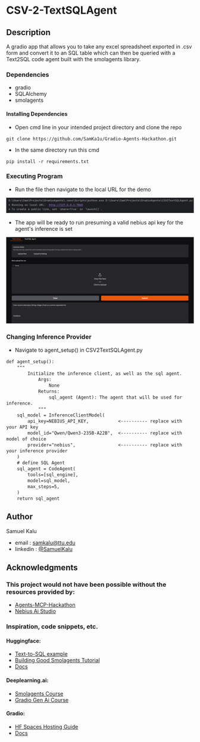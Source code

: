 # CSV-2-TextSQLAgent

## Description

A gradio app that allows you to take any excel spreadsheet exported in .csv form and convert it to an SQL table which can then be queried with a Text2SQL code agent built with the smolagents library. 

### Dependencies

* gradio
* SQLAlchemy
* smolagents
#### Installing Dependencies
*  Open cmd line in your intended project directory and clone the repo
```
git clone https://github.com/SamKa1u/Gradio-Agents-Hackathon.git
```
*  In the same directory run this cmd
```
pip install -r requirements.txt
```
### Executing Program

*  Run the file then navigate to the local URL for the demo
  <img src="images/URL.PNG"/>

*  The app will be ready to run presuming a valid nebius api key for the agent's inference is set
  <img src="images/App.PNG"/>
  
### Changing Inference Provider
*  Navigate to agent_setup() in CSV2TextSQLAgent.py
```
def agent_setup():
    """
        Initialize the inference client, as well as the sql agent.
            Args:
                None
            Returns:
                sql_agent (Agent): The agent that will be used for inference.
            """
    sql_model = InferenceClientModel(
        api_key=NEBIUS_API_KEY,           <---------- replace with your API key
        model_id="Qwen/Qwen3-235B-A22B",  <---------- replace with model of choice
        provider="nebius",                <---------- replace with your inference provider
    )
    # define SQL Agent
    sql_agent = CodeAgent(
        tools=[sql_engine],
        model=sql_model,
        max_steps=5,
    )
    return sql_agent
```

## Author

Samuel Kalu
  
* email : [samkalu@ttu.edu](mailto:samkalu@ttu.edu)
* linkedin : [@SamuelKalu](https://www.linkedin.com/in/samuel-kalu-74a359342/)


## Acknowledgments
### This project would not have been possible without the resources provided by:
*  [Agents-MCP-Hackathon](https://huggingface.co/Agents-MCP-Hackathon)
*  [Nebius Ai Studio](https://studio.nebius.com/)
### Inspiration, code snippets, etc.
#### Huggingface:
* [Text-to-SQL example](https://huggingface.co/docs/smolagents/en/examples/text_to_sql)
* [Building Good Smolagents Tutorial](https://smolagents.org/docs/building-good-smolagents/)
* [Docs](https://huggingface.co/docs/smolagents/en/index)
#### Deeplearning.ai:
* [Smolagents Course](https://learn.deeplearning.ai/courses/building-code-agents-with-hugging-face-smolagents/lesson/k0boj/build-a-deep-research-agent)
* [Gradio Gen Ai Course](https://learn.deeplearning.ai/courses/huggingface-gradio/lesson/fd97r/introduction)
#### Gradio:
* [HF Spaces Hosting Guide](https://www.gradio.app/guides/sharing-your-app#hosting-on-hf-spaces)
* [Docs](https://www.gradio.app/docs/gradio/radio#demos)


